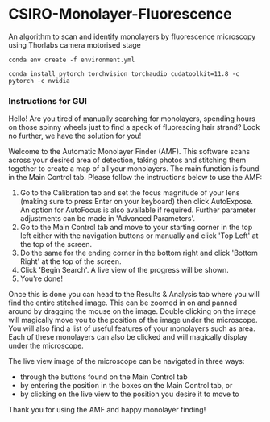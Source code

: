 # CSIRO-Monolayer-Fluorescence
An algorithm to scan and identify monolayers by fluorescence microscopy using Thorlabs camera motorised stage  

`conda env create -f environment.yml`  

`conda install pytorch torchvision torchaudio cudatoolkit=11.8 -c pytorch -c nvidia`

### Instructions for GUI
Hello! Are you tired of manually searching for monolayers, spending hours on those spinny wheels just to find a speck of fluorescing hair strand? Look no further, we have the solution for you!

Welcome to the Automatic Monolayer Finder (AMF). This software scans across your desired area of detection, taking photos and stitching them together to create a map of all your monolayers. The main function is found in the Main Control tab. Please follow the instructions below to use the AMF:

1. Go to the Calibration tab and set the focus magnitude of your lens (making sure to press Enter on your keyboard) then click AutoExpose. An option for AutoFocus is also available if required. Further parameter adjustments can be made in 'Advanced Parameters'.
2. Go to the Main Control tab and move to your starting corner in the top left either with the navigation buttons or manually and click 'Top Left' at the top of the screen.
3. Do the same for the ending corner in the bottom right and click 'Bottom Right' at the top of the screen.
4. Click 'Begin Search'. A live view of the progress will be shown.
5. You're done!

Once this is done you can head to the Results & Analysis tab where you will find the entire stitched image. This can be zoomed in on and panned around by dragging the mouse on the image. Double clicking on the image will magically move you to the position of the image under the microscope. You will also find a list of useful features of your monolayers such as area. Each of these monolayers can also be clicked and will magically display under the microscope.

The live view image of the microscope can be navigated in three ways:
- through the buttons found on the Main Control tab
- by entering the position in the boxes on the Main Control tab, or
- by clicking on the live view to the position you desire it to move to

Thank you for using the AMF and happy monolayer finding!